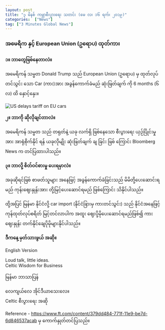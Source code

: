 ```yaml
---
layout: post
title: "၃ မိနစ် ကမ္ဘာစီးပွားရေး သတင်း (မေ လ၊ ၁၆ ရက်၊ ၂၀၁၉)"
categories:  ["News"]
tag: ["3 Minutes Global News"]
---
```


### အမေရိက နှင့် European Union (ဥရောပ) ထုတ်ကား

**၁။ ဘာတွေဖြစ်နေတာလဲ။**

အမေရိကန် သမ္မတ Donald Trump သည် European Union (ဥရောပ) မှ ထုတ်လုပ်တင်သွင်း သော Car  (ကား)အား  အခွန်ကောက်ခံမည် ဆုံးဖြတ်ချက် ကို 6 months (၆ လ) ထိ  နှောင့်နှေး။
<!-- more -->

<img src="http://drive.google.com/uc?export=view&id=1JNVHb2aj63C-tIj5L7G6c4yLIbmTLECU" alt="US delays tariff on EU cars">

**၂။ ဘာကို ဆိုလိုချင်တာလဲ။**

 အမေရိကန် သမ္မတ သည် တရုတ်နဲ့ ယခု လက်ရှိ ဖြစ်နေသော စီးပွားရေး ယှဉ်ပြိုင်းမှု အား အာရုံစိုက်နိုင် ရန် ယခုလိုမျိုး ဆုံးဖြတ်ချက် ချ ခြင်း ဖြစ် ကြောင်း Bloomberg News က တင်ပြထားပါသည်။

**၃။ ဘာလို့ စိတ်ဝင်စားမှု ပေးရမှာလဲ။**

အခုဆိုရင်ဖြစ် စာဖတ်သူများ အနေဖြင့် အခွန်ကောက်ခံခြင်းသည် မိမိတို့ပေးဆောင်းရမည် ကုန်းဈေးနှုန်းအား တို့မြင့်ပေးဆောင်ရမည် ဖြစ်ကြောင်း သိနိုင်ပါသည်။

ထို့အပြင် မြန်မာ နိုင်ငံလို့ car import (နိုင်ငံခြားမှ ကားတင်သွင်း) သည် နိုင်ငံအနေဖြင့် ကုန်ထုတ်လုပ်စရိတ် မြင့်တင်လာပါက အထူး ဈေးပို့မိုပေးဆောင်ရမည်ဖြစ်၍ ကားဈေးနှုန်း တက်နိုင်ချေပိုမိုများနိုင်ပါသည်။

**ဒီကနေ့ မှတ်သားဖွယ် အဆို။**

English Version

Loud talk, little ideas.<br />
Celtic Wisdom for Business

မြန်မာ ဘာသာပြန်

လေကျယ်လေ အိုင်ဒီယာသေးလေ။<br />
Celtic စီးပွားရေး အဆို


Reference - https://www.ft.com/content/379dd484-771f-11e9-be7d-6d846537acab မှ ကောက်နှုတ်တင်ပြသည်။
